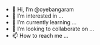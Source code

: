 - 👋 Hi, I’m @oyebangaram
- 👀 I’m interested in ...
- 🌱 I’m currently learning ...
- 💞️ I’m looking to collaborate on ...
- 📫 How to reach me ...

<!---
oyebangaram/oyebangaram is a ✨ special ✨ repository because its `README.md` (this file) appears o
